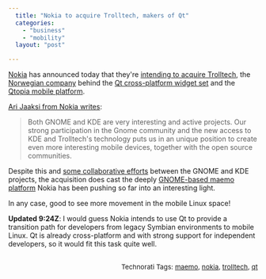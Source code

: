 ```yaml
---
  title: "Nokia to acquire Trolltech, makers of Qt"
  categories: 
    - "business"
    - "mobility"
  layout: "post"

---
```

<p>
<a href="http://en.wikipedia.org/wiki/Nokia">Nokia</a> has announced today that they're <a href="http://www.nokia.com/A4136001?newsid=1185531">intending to acquire Trolltech</a>, the <a href="http://trolltech.no/">Norwegian company</a> behind the <a href="http://en.wikipedia.org/wiki/Qt_(toolkit)">Qt cross-platform widget set</a> and the <a href="http://en.wikipedia.org/wiki/Qtopia">Qtopia mobile platform</a>.
</p><p>
<a href="http://jaaksi.blogspot.com/2008/01/trolltech-good.html">Ari Jaaksi from Nokia writes</a>:
</p><blockquote>
Both GNOME and KDE are very interesting and active projects. Our strong participation in the Gnome community and the new access to KDE and Trolltech's technology puts us in an unique position to create even more interesting mobile devices, together with the open source communities.
</blockquote><p>
Despite this and <a href="http://www.freedesktop.org/wiki/">some collaborative efforts</a> between the GNOME and KDE projects, the acquisition does cast the deeply <a href="http://en.wikipedia.org/wiki/Maemo">GNOME-based maemo platform</a> Nokia has been pushing so far into an interesting light.
</p><p>
In any case, good to see more movement in the mobile Linux space!
</p><p>
<strong>Updated 9:24Z</strong>: I would guess Nokia intends to use Qt to provide a transition path for developers from legacy Symbian environments to mobile Linux. Qt is already cross-platform and with strong support for independent developers, so it would fit this task quite well.
</p><p style="text-align:right;">
<span style="font-size:10pt;">
<br />Technorati Tags: </span><span style="font-size:10pt;"><a href="http://www.technorati.com/tag/maemo">maemo</a></span><span style="font-size:10pt;">, </span><span style="font-size:10pt;"><a href="http://www.technorati.com/tag/nokia">nokia</a></span><span style="font-size:10pt;">, </span><span style="font-size:10pt;"><a href="http://www.technorati.com/tag/trolltech">trolltech</a></span><span style="font-size:10pt;">, </span><span style="font-size:10pt;"><a href="http://www.technorati.com/tag/qt">qt</a></span>
</p>